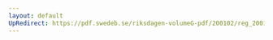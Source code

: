 ```yaml
---
layout: default
UpRedirect: https://pdf.swedeb.se/riksdagen-volumeG-pdf/200102/reg_200102/reg_200102_0224.pdf
---
```

